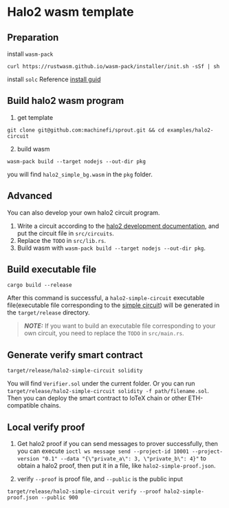 Halo2 wasm template
==================

## Preparation
install `wasm-pack`
``` shell
curl https://rustwasm.github.io/wasm-pack/installer/init.sh -sSf | sh
```

install `solc`
Reference [install guid](https://docs.soliditylang.org/en/v0.8.9/installing-solidity.html)

## Build halo2 wasm program
1. get template 

``` shell
git clone git@github.com:machinefi/sprout.git && cd examples/halo2-circuit
```

2. build wasm

``` shell
wasm-pack build --target nodejs --out-dir pkg
```

you will find `halo2_simple_bg.wasm` in the `pkg` folder.

## Advanced
You can also develop your own halo2 circuit program.

1. Write a circuit according to the [halo2 development documentation](https://zcash.github.io/halo2/user/simple-example.html), and put the circuit file in `src/circuits`.
2. Replace the `TODO` in `src/lib.rs`.
3. Build wasm with `wasm-pack build --target nodejs --out-dir pkg`.

## Build executable file

``` shell
cargo build --release
```

After this command is successful, a `halo2-simple-circuit` executable file(executable file corresponding to the [simple circuit](./src/circuits/simple.rs)) will be generated in the `target/release` directory.

> **_NOTE:_**
> If you want to build an executable file corresponding to your own circuit, you need to replace the `TODO` in `src/main.rs`.

## Generate verify smart contract

``` shell
target/release/halo2-simple-circuit solidity
```
You will find `Verifier.sol` under the current folder. Or you can run `target/release/halo2-simple-circuit solidity -f path/filename.sol`.
Then you can deploy the smart contract to IoTeX chain or other ETH-compatible chains.

## Local verify proof
1. Get halo2 proof 
if you can send messages to prover successfully, then you can execute `ioctl ws message send --project-id 10001 --project-version "0.1" --data "{\"private_a\": 3, \"private_b\": 4}"` to obtain a halo2 proof, then put it in a file, like `halo2-simple-proof.json`.

2. verify
`--proof` is proof file, and `--public` is the public input

``` shell
target/release/halo2-simple-circuit verify --proof halo2-simple-proof.json --public 900
```
